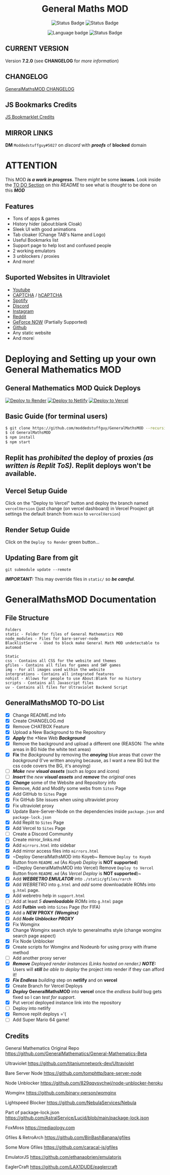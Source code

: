 <h1 align="center">General Maths MOD</h1>
 
<p align="center">
  <img alt="Status Badge" src="https://img.shields.io/badge/Status-On-brightgreen?style=plastic">
  <img alt="Status Badge" src="https://img.shields.io/badge/Vercel%20Deploy%20Status-Working-black?style=plastic">
</p>
<p align="center">
  <img alt="Language badge" src="https://img.shields.io/badge/Language-Node.js-yellow?style=plastic">
  <img alt="Status Badge" src="https://img.shields.io/badge/Type-Static%20Site-blue?style=plastic">
</p>
<p align="center">
  
</p>

 
## CURRENT VERSION
Version **7.2.0** (see **CHANGELOG** for *more information*)

## CHANGELOG
[GeneralMathsMOD CHANGELOG](CHANGELOG.md)

## JS Bookmarks Credits
[JS Bookmarklet Credits](jscredits.md)

## MIRROR LINKS
**DM** `Moddedstuffguy#5027` on *discord* with ***proofs*** of **blocked** domain

# ATTENTION
This MOD ***is a work in progress***. There *might* be some **issues**. Look inside the [TO DO Section](#generalmathsmod-to-do-list) on *this README* to see what is *thought* to be done on this ***MOD***

## Features 
- Tons of apps & games
- History hider (about:blank Cloak)
- Sleek UI with good animations
- Tab cloaker (Change TAB's Name and Logo)
- Useful Bookmarks list
- Support page to help lost and confused people
- 2 working emulators
- 3 unblockers / proxies
- And more!

## Suported Websites in Ultraviolet
- [Youtube](https://www.youtube.com)
- [CAPTCHA](https://www.captcha.net) / [hCAPTCHA](https://hcaptcha.com/)
- [Spotify](https://spotify.com)
- [Discord](https://discord.com)
- [Instagram](https://instagram.com/)
- [Reddit](https://reddit.com)
- [GeForce NOW](https://play.geforcenow.com/) (Partially Supported)
- [Github](https://github.com/)
- Any static website
- And more❕

# Deploying and Setting up your own General Mathematics MOD

## General Mathematics MOD Quick Deploys

[![Deploy to Render](https://binbashbanana.github.io/deploy-buttons/buttons/remade/render.svg)](https://render.com/deploy?repo=https://github.com/moddedstuffguy/GeneralMathsMOD)
[![Deploy to Netlify](https://binbashbanana.github.io/deploy-buttons/buttons/remade/netlify.svg)](https://app.netlify.com/start/deploy?repository=https://github.com/moddedstuffguy/GeneralMathsMOD/tree/vercelVersion)
[![Deploy to Vercel](https://binbashbanana.github.io/deploy-buttons/buttons/remade/vercel.svg)](https://vercel.com/new/clone?repository-url=https://github.com/moddedstuffguy/GeneralMathsMOD/tree/vercelVersion/)
## Basic Guide (for terminal users)

```sh
$ git clone https://github.com/moddedstuffguy/GeneralMathsMOD --recursive
$ cd GeneralMathsMOD
$ npm install
$ npm start
```

## Replit has *prohibited* the deploy of proxies ***(as written is Replit ToS).*** Replit deploys won't be available.

## Vercel Setup Guide
Click on the "Deploy to Vercel" button and deploy the branch named `vercelVersion` (just change (on vercel dashboard) in Vercel Prooject git settings the default branch from `main` to `vercelVersion`)

## Render Setup Guide
Click on the `Deploy to Render` green button...

## Updating Bare from git
```
git submodule update --remote
```

***IMPORTANT:*** This may override files in `static/` so ***be careful***.

# GeneralMathsMOD Documentation

## File Structure
```
Folders
static - Folder for files of General Mathematics MOD
node_modules - Files for bare-server-node
BlacklistServe - Used to block make General Math MOD undetectable to automod

Static
css - Contains all CSS for the website and themes
gfiles - Contains all files for games and SWF games
img - For all images used within the website
intergrations - Contains all integrated features
nohist - Allows for people to use About:Blank for no history
scripts - Contains all Javascript files
uv - Contains all files for Ultraviolet Backend Script
```

## GeneralMathsMOD TO-DO List

- [x] Change README.md Info
- [x] Create CHANGELOG.md
- [x] Remove CHATBOX Feature
- [x] Upload a New Background to the Repository
- [x] ***Apply*** the *New Web ***Background***
- [x] Remove the background and upload a different one (REASON: The white areas in BG hide the white text areas)
- [x] **Fix** the *Background* by removing the ***anoying*** blue areas that *cover* the *background* (I've written anoying because, as I want a new BG but the css code covers the BG, it's anoying)
- [ ] ***Make*** *new* ***visual assets*** (such as *logos* and *icons*)
- [ ] ***Insert*** the *new **visual assets*** and ***remove*** the *original* ones
- [x] ***Change*** some of the Website and Repository info
- [x] Remove, Add and Modify some webs from `Sites` Page
- [x] Add GitHub to `Sites` Page
- [x] Fix GitHub Site issues when using ultraviolet proxy
- [x] Fix ultraviolet proxy
- [x] Update Bare-Server-Node on the dependencies inside `package.json` and `package-lock.json`
- [x] Add Replit to `Sites` Page
- [x] Add Vercel to `Sites` Page
- [ ] Create a Discord Community
- [x] Create mirror_links.md
- [x] Add `mirrors.html` into sidebar
- [x] Add mirror access files into `mirrors.html`
- [x] ~Deploy GeneralMathsMOD into Koyeb~ Remove `Deploy to Koyeb` Button from `README.md` (As *Koyeb Deploy* is **NOT supported**)
- [x] ~(Deploy GeneralMathsMOD into Vercel) Remove `Deploy to Vercel` Button from `README.md` (As *Vercel Deploy* is **NOT supported**)~
- [x] Add ***WEBRETRO EMULATOR*** into `./static/gfiles/rarch`
- [x] Add *WEBRETRO* into `g.html` and *add* some downloadable ROMs into `g.html` page.
- [x] Add webretro help in `support.html`
- [ ] Add at least *5 **downloadable** ROMs* into `g.html` page
- [x] Add **Futbin** web into `Sites` Page (for FIFA)
- [x] Add a ***NEW* PROXY** ***(Womginx)***
- [x] Add ***Node Unblocker PROXY***
- [x] Fix Womginx
- [x] Change Womginx search style to generalmaths style (change womginx search page aspect)
- [x] Fix Node Unblocker
- [x] Create scripts for Womginx and Nodeunb for using proxy with iframe method
- [ ] Add another proxy server
- [x] ***Remove** Deployed render instances (Links hosted on render.)* ***NOTE:*** Users will ***still** be able to deploy* the project into render if they can afford it!
- [x] ***Fix Endless** building* step on **netlify** and on **vercel**
- [x] Create Branch for Vercel Deploys
- [x] ***Deploy* GeneralMathsMOD** into **vercel** once the *endless build* bug gets fixed so I can *test for support*.
- [x] Put vercel deployed instance link into the repository
- [ ] Deploy into netlify
- [x] Remove replit deploys ='(
- [ ] Add Super Mario 64 game! 

## Credits

General Mathematics Original Repo https://github.com/GeneralMathematics/General-Mathematics-Beta

Ultraviolet https://github.com/titaniumnetwork-dev/Ultraviolet

Bare Server Node https://github.com/tomphttp/bare-server-node

Node Unblocker https://github.com/829qqvsvchwj/node-unblocker-heroku

Womginx https://github.com/binary-person/womginx

Lightspeed Blocker https://github.com/NebulaServices/Nebula

Part of package-lock.json https://github.com/AstralService/Lucid/blob/main/package-lock.json

FoxMoss https://mediaology.com

Gfiles & RetroArch https://github.com/BinBashBanana/gfiles

Some More Gfiles https://github.com/caracal-js/gfiles

EmulatorJS https://github.com/ethanaobrien/emulatorjs

EaglerCraft https://github.com/LAX1DUDE/eaglercraft
